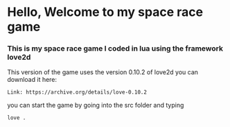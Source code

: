 # Hello, Welcome to my space race game

### This is my space race game I coded in lua using the framework love2d

This version of the game uses the version 0.10.2 of love2d you can download it here:

`Link: https://archive.org/details/love-0.10.2`

you can start the game by going into the src folder and typing

`love .`
